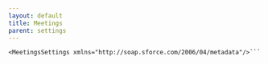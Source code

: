 ```yaml
---
layout: default
title: Meetings
parent: settings
---
```


```<?xml version="1.0" encoding="UTF-8"?>
<MeetingsSettings xmlns="http://soap.sforce.com/2006/04/metadata"/>```
